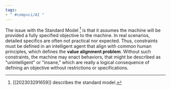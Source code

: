 ```yaml
---
tags:
- " #compsci/AI "
---
```


The issue with the Standard Model [^1] is that it assumes the machine will be provided a fully specified objective to the machine. In real scenarios, detailed specifics are often not practical nor expected. Thus, constraints must be defined in an intelligent agent that align with common human principles, which defines the **value alignment problem**. Without such constraints, the machine may enact behaviors, that might be described as "unintelligent" or "insane," which are really a logical consequence of defining an objective without restrictions or specifications. <!--SR:!2023-09-11,10,150-->

[^1]: [[202303291659]] describes the standard model.